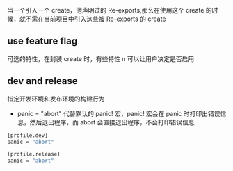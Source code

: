 当一个引入一个 create，他声明过的 Re-exports,那么在使用这个 create 的时候，就不需在当前项目中引入这些被 Re-exports 的 create

## use feature flag

可选的特性，在封装 create 时，有些特性 n 可以让用户决定是否启用

## dev and release

指定开发环境和发布环境的构建行为

- panic = "abort" 代替默认的 panic! 宏，panic! 宏会在 panic 时打印出错误信息，然后退出程序，而 abort 会直接退出程序，不会打印错误信息

```sh
[profile.dev]
panic = "abort"

[profile.release]
panic = "abort"
```

